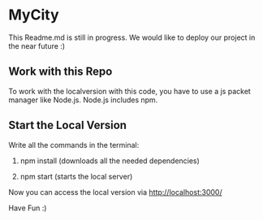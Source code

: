 # MyCity

This Readme.md is still in progress. We would like to deploy our project in the near future :) 

 ## Work with this Repo

 To work with the localversion with this code, you have to use a js packet manager like Node.js. 
Node.js includes npm. 

## Start the Local Version

Write all the commands in the terminal: 

1) npm install (downloads all the needed dependencies)

2) npm start (starts the local server)

Now you can access the local version via [http://localhost:3000/](http://localhost:3000/)

Have Fun :) 
